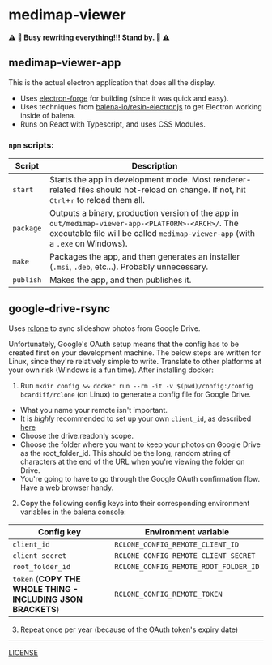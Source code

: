 # medimap-viewer

**:warning: :construction: Busy rewriting everything!!! Stand by. :construction: :warning:**

## medimap-viewer-app
This is the actual electron application that does all the display.
- Uses [electron-forge](https://www.electronforge.io/) for building (since it was quick and easy).
- Uses techniques from [balena-io/resin-electronjs](https://github.com/balena-io/resin-electronjs) to get Electron working inside of balena.
- Runs on React with Typescript, and uses CSS Modules.

### `npm` scripts:

Script | Description
------ | -----------
`start` | Starts the app in development mode. Most renderer-related files should hot-reload on change. If not, hit <kbd>Ctrl</kbd>+<kbd>r</kbd> to reload them all.
`package` | Outputs a binary, production version of the app in `out/medimap-viewer-app-<PLATFORM>-<ARCH>/`. The executable file will be called `medimap-viewer-app` (with a `.exe` on Windows).
`make` | Packages the app, and then generates an installer (`.msi`, `.deb`, etc...). Probably unnecessary.
`publish` | Makes the app, and then publishes it.

## google-drive-rsync
Uses [rclone](https://rclone.org) to sync slideshow photos from Google Drive.

Unfortunately, Google's OAuth setup means that the config has to be created first on your development machine. The below steps are written for Linux, since they're relatively simple to write. Translate to  other platforms at your own risk (Windows is a fun time). After installing docker:

1) Run `mkdir config && docker run --rm -it -v $(pwd)/config:/config bcardiff/rclone` (on Linux) to generate a config file for Google Drive.
  - What you name your remote isn't important.
  - It is *highly* recommended to set up your own `client_id`, as described [here](https://rclone.org/drive/#making-your-own-client-id)
  - Choose the drive.readonly scope.
  - Choose the folder where you want to keep your photos on Google Drive as the root_folder_id. This should be the long, random string of characters at the end of the URL when you're viewing the folder on Drive.
  - You're going to have to go through the Google OAuth confirmation flow. Have a web browser handy.

2) Copy the following config keys into their corresponding environment variables in the balena console:

Config key | Environment variable
-----------|---------------------
`client_id` | `RCLONE_CONFIG_REMOTE_CLIENT_ID`
`client_secret` | `RCLONE_CONFIG_REMOTE_CLIENT_SECRET`
`root_folder_id` | `RCLONE_CONFIG_REMOTE_ROOT_FOLDER_ID`
`token` (__COPY THE WHOLE THING - INCLUDING JSON BRACKETS__) | `RCLONE_CONFIG_REMOTE_TOKEN`

3) Repeat once per year (because of the OAuth token's expiry date)

---
[LICENSE](./LICENSE)
